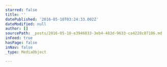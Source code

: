 ```yaml
---
starred: false
title: ''
datePublished: '2016-05-10T03:24:33.002Z'
dateModified: null
author: []
sourcePath: _posts/2016-05-10-e3946033-3eb4-483d-9633-ca4228c87186.md
inFeed: true
hasPage: false
inNav: false
_type: MediaObject

---
```


